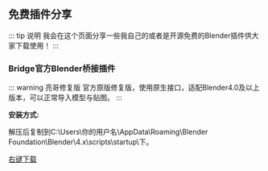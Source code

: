 ## 免费插件分享

::: tip 说明
我会在这个页面分享一些我自己的或者是开源免费的Blender插件供大家下载使用！
:::

### Bridge官方Blender桥接插件
::: warning 亮哥修复版
官方原版修复版，使用原生接口，适配Blender4.0及以上版本，可以正常导入模型与贴图。
:::

**安装方式:**

解压后复制到C:\Users\你的用户名\AppData\Roaming\Blender Foundation\Blender\4.x\scripts\startup\下。

[右键下载](files/MSPlugin.zip)
